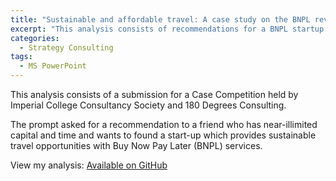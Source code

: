 ```yaml
---
title: "Sustainable and affordable travel: A case study on the BNPL revolution"
excerpt: "This analysis consists of recommendations for a BNPL startup focused on providing sustainable travel solutions."
categories:
  - Strategy Consulting
tags:
  - MS PowerPoint
---
```


This analysis consists of a submission for a Case Competition held by Imperial College Consultancy Society and 180 Degrees Consulting.

The prompt asked for a recommendation to a friend who has near-illimited capital and time and wants to found a start-up which provides sustainable travel opportunities with Buy Now Pay Later (BNPL) services.

View my analysis: [Available on GitHub](https://github.com/martina-torce/strategy-consulting/tree/main/Sustainable%20and%20Affordable%20Travel%2C%20A%20Case%20Study%20on%20TravelPay's%20BNPL%20Revolution)
